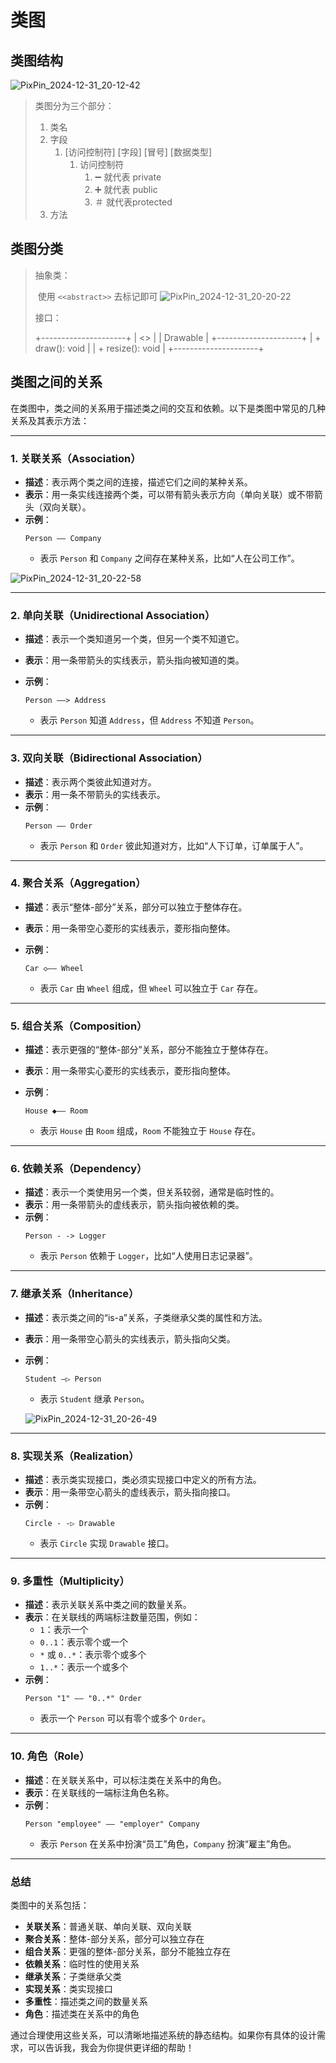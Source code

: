 #     类图



## 类图结构



![PixPin_2024-12-31_20-12-42](./%E7%B1%BB%E5%9B%BE.assets/PixPin_2024-12-31_20-12-42.jpg)

>
>
>类图分为三个部分：
>
>1. 类名
>2. 字段
>    1. [访问控制符] [字段] [冒号] [数据类型]
>        1. 访问控制符
>            1. ➖ 就代表 private
>            2. ➕ 就代表 public
>            3. ＃ 就代表protected
>3. 方法



## 类图分类



>抽象类：
>
>​	使用 `<<abstract>>`  去标记即可
>![PixPin_2024-12-31_20-20-22](./%E7%B1%BB%E5%9B%BE.assets/PixPin_2024-12-31_20-20-22.jpg)
>
>接口：
>
>	+---------------------+
>	|   <<interface>>     |
>	|     Drawable        |
>	+---------------------+
>	| + draw(): void      |
>	| + resize(): void    |
>	+---------------------+
>
>
>



## 类图之间的关系

在类图中，类之间的关系用于描述类之间的交互和依赖。以下是类图中常见的几种关系及其表示方法：

---

### **1. 关联关系（Association）**
- **描述**：表示两个类之间的连接，描述它们之间的某种关系。
- **表示**：用一条实线连接两个类，可以带有箭头表示方向（单向关联）或不带箭头（双向关联）。
- **示例**：
  ```
  Person —— Company
  ```
  - 表示 `Person` 和 `Company` 之间存在某种关系，比如“人在公司工作”。



![PixPin_2024-12-31_20-22-58](./%E7%B1%BB%E5%9B%BE.assets/PixPin_2024-12-31_20-22-58.jpg)





---

### **2. 单向关联（Unidirectional Association）**
- **描述**：表示一个类知道另一个类，但另一个类不知道它。
- **表示**：用一条带箭头的实线表示，箭头指向被知道的类。
- **示例**：
  
  ```
  Person ——> Address
  ```
  - 表示 `Person` 知道 `Address`，但 `Address` 不知道 `Person`。

---

### **3. 双向关联（Bidirectional Association）**
- **描述**：表示两个类彼此知道对方。
- **表示**：用一条不带箭头的实线表示。
- **示例**：
  ```
  Person —— Order
  ```
  - 表示 `Person` 和 `Order` 彼此知道对方，比如“人下订单，订单属于人”。

---

### **4. 聚合关系（Aggregation）**
- **描述**：表示“整体-部分”关系，部分可以独立于整体存在。
- **表示**：用一条带空心菱形的实线表示，菱形指向整体。
- **示例**：
  
  ```
  Car ◇—— Wheel
  ```
  - 表示 `Car` 由 `Wheel` 组成，但 `Wheel` 可以独立于 `Car` 存在。

---

### **5. 组合关系（Composition）**
- **描述**：表示更强的“整体-部分”关系，部分不能独立于整体存在。
- **表示**：用一条带实心菱形的实线表示，菱形指向整体。
- **示例**：
  
  ```
  House ◆—— Room
  ```
  - 表示 `House` 由 `Room` 组成，`Room` 不能独立于 `House` 存在。

---

### **6. 依赖关系（Dependency）**
- **描述**：表示一个类使用另一个类，但关系较弱，通常是临时性的。
- **表示**：用一条带箭头的虚线表示，箭头指向被依赖的类。
- **示例**：
  ```
  Person ‑ ‑> Logger
  ```
  - 表示 `Person` 依赖于 `Logger`，比如“人使用日志记录器”。

---

### **7. 继承关系（Inheritance）**
- **描述**：表示类之间的“is-a”关系，子类继承父类的属性和方法。
- **表示**：用一条带空心箭头的实线表示，箭头指向父类。
- **示例**：
  ```
  Student —▷ Person
  ```
  - 表示 `Student` 继承 `Person`。
  
  ![PixPin_2024-12-31_20-26-49](./%E7%B1%BB%E5%9B%BE.assets/PixPin_2024-12-31_20-26-49.jpg)

---

### **8. 实现关系（Realization）**
- **描述**：表示类实现接口，类必须实现接口中定义的所有方法。
- **表示**：用一条带空心箭头的虚线表示，箭头指向接口。
- **示例**：
  ```
  Circle ‑ ‑▷ Drawable
  ```
  - 表示 `Circle` 实现 `Drawable` 接口。

---

### **9. 多重性（Multiplicity）**
- **描述**：表示关联关系中类之间的数量关系。
- **表示**：在关联线的两端标注数量范围，例如：
  - `1`：表示一个
  - `0..1`：表示零个或一个
  - `*` 或 `0..*`：表示零个或多个
  - `1..*`：表示一个或多个
- **示例**：
  ```
  Person "1" —— "0..*" Order
  ```
  - 表示一个 `Person` 可以有零个或多个 `Order`。

---

### **10. 角色（Role）**
- **描述**：在关联关系中，可以标注类在关系中的角色。
- **表示**：在关联线的一端标注角色名称。
- **示例**：
  ```
  Person "employee" —— "employer" Company
  ```
  - 表示 `Person` 在关系中扮演“员工”角色，`Company` 扮演“雇主”角色。

---

### **总结**
类图中的关系包括：
- **关联关系**：普通关联、单向关联、双向关联
- **聚合关系**：整体-部分关系，部分可以独立存在
- **组合关系**：更强的整体-部分关系，部分不能独立存在
- **依赖关系**：临时性的使用关系
- **继承关系**：子类继承父类
- **实现关系**：类实现接口
- **多重性**：描述类之间的数量关系
- **角色**：描述类在关系中的角色

通过合理使用这些关系，可以清晰地描述系统的静态结构。如果你有具体的设计需求，可以告诉我，我会为你提供更详细的帮助！
